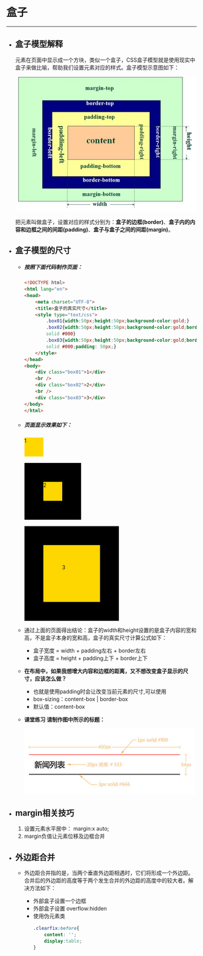 盒子
===

---

* ## 盒子模型解释

    元素在页面中显示成一个方块，类似一个盒子，CSS盒子模型就是使用现实中盒子来做比喻，帮助我们设置元素对应的样式。盒子模型示意图如下：

    ![](images/盒子模型.jpg)


    把元素叫做盒子，设置对应的样式分别为：**盒子的边框(border)**、**盒子内的内容和边框之间的间距(padding)**、**盒子与盒子之间的间距(margin)**。


* ## 盒子模型的尺寸

    * ##### 按照下面代码制作页面：

        ```html
        <!DOCTYPE html>
        <html lang="en">
        <head>
            <meta charset="UTF-8">
            <title>盒子的真实尺寸</title>
            <style type="text/css">
                .box01{width:50px;height:50px;background-color:gold;}
                .box02{width:50px;height:50px;background-color:gold;border:50px
                solid #000}
                .box03{width:50px;height:50px;background-color:gold;border:50px
                solid #000;padding: 50px;}
            </style>
        </head>
        <body>
            <div class="box01">1</div>
            <br />
            <div class="box02">2</div>
            <br />
            <div class="box03">3</div>
        </body>
        </html>
        ```

    * ##### 页面显示效果如下：

        <!DOCTYPE html>
        <html lang="en">
        <head>
            <meta charset="UTF-8">
            <title>盒子的真实尺寸</title>
            <style type="text/css">
                .box01{width:50px;height:50px;background-color:gold;}
                .box02{width:50px;height:50px;background-color:gold;border:50px
                solid #000}
                .box03{width:50px;height:50px;background-color:gold;border:50px
                solid #000;padding: 50px;}
            </style>
        </head>
        <body>
            <div class="box01">1</div>
            <br />
            <div class="box02">2</div>
            <br />
            <div class="box03">3</div>
        </body>
        </html>

    * 通过上面的页面得出结论：盒子的width和height设置的是盒子内容的宽和高，不是盒子本身的宽和高，盒子的真实尺寸计算公式如下：
        
        * 盒子宽度 = width + padding左右 + border左右
        * 盒子高度 = height + padding上下 + border上下

    * **在布局中，如果我想增大内容和边框的距离，又不想改变盒子显示的尺寸，应该怎么做？**

        * 也就是使用padding时会让改变当前元素的尺寸,可以使用
        * box-sizing：content-box | border-box
        * 默认值：content-box

    * **课堂练习 请制作图中所示的标题：**

        ![](images/practice01.jpg)


* ## margin相关技巧

    1. 设置元素水平居中： margin:x auto;
    1. margin负值让元素位移及边框合并

* ## 外边距合并

    * 外边距合并指的是，当两个垂直外边距相遇时，它们将形成一个外边距。合并后的外边距的高度等于两个发生合并的外边距的高度中的较大者。解决方法如下：

        * 外部盒子设置一个边框
        * 外部盒子设置 overflow:hidden
        * 使用伪元素类           
            ```css
            .clearfix:before{
                content: '';
                display:table;
            }
            ```